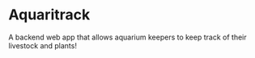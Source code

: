 # Aquaritrack
A backend web app that allows aquarium keepers to keep track of their livestock and plants!
